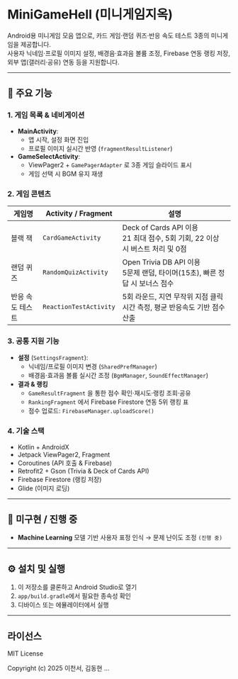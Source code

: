 # MiniGameHell (미니게임지옥)

Android용 미니게임 모음 앱으로, 카드 게임·랜덤 퀴즈·반응 속도 테스트 3종의 미니게임을 제공합니다.  
사용자 닉네임·프로필 이미지 설정, 배경음·효과음 볼륨 조정, Firebase 연동 랭킹 저장, 외부 앱(갤러리·공유) 연동 등을 지원합니다.

---

## 📌 주요 기능

### 1. 게임 목록 & 네비게이션
- **MainActivity**:  
  - 앱 시작, 설정 화면 진입  
  - 프로필 이미지 실시간 반영 (`fragmentResultListener`)
- **GameSelectActivity**:  
  - ViewPager2 + `GamePagerAdapter` 로 3종 게임 슬라이드 표시
  - 게임 선택 시 BGM 유지 재생  

### 2. 게임 콘텐츠
| 게임명       | Activity / Fragment                   | 설명                                                         |
|-----------| ------------------------------------- | ------------------------------------------------------------ |
| 블랙 잭      | `CardGameActivity`                   | Deck of Cards API 이용<br>21 최대 점수, 5회 기회, 22 이상 시 버스트 처리 및 0점 |
| 랜덤 퀴즈     | `RandomQuizActivity`                 | Open Trivia DB API 이용<br>5문제 랜덤, 타이머(15초), 빠른 정답 시 보너스 점수 |
| 반응 속도 테스트 | `ReactionTestActivity`               | 5회 라운드, 지연 무작위 지점 클릭 시간 측정, 평균 반응속도 기반 점수 산출 |

### 3. 공통 지원 기능
- **설정** (`SettingsFragment`):  
  - 닉네임/프로필 이미지 변경 (`SharedPrefManager`)
  - 배경음·효과음 볼륨 실시간 조정 (`BgmManager`, `SoundEffectManager`)   
- **결과 & 랭킹**  
  - `GameResultFragment` 을 통한 점수 확인·재시도·랭킹 조회·공유
  - `RankingFragment` 에서 Firebase Firestore 연동 5위 랭킹 표
  - 점수 업로드: `FirebaseManager.uploadScore()`

### 4. 기술 스택
- Kotlin + AndroidX  
- Jetpack ViewPager2, Fragment  
- Coroutines (API 호출 & Firebase)  
- Retrofit2 + Gson (Trivia & Deck of Cards API)  
- Firebase Firestore (랭킹 저장)  
- Glide (이미지 로딩)  

---

## 🚧 미구현 / 진행 중
- **Machine Learning** 모델 기반 사용자 표정 인식 → 문제 난이도 조정 `(진행 중)`

---

## ⚙️ 설치 및 실행

1. 이 저장소를 클론하고 Android Studio로 열기  
2. `app/build.gradle`에서 필요한 종속성 확인  
3. 디바이스 또는 에뮬레이터에서 실행  

---

## 라이선스
MIT License

Copyright (c) 2025 이천서, 김동현
...
